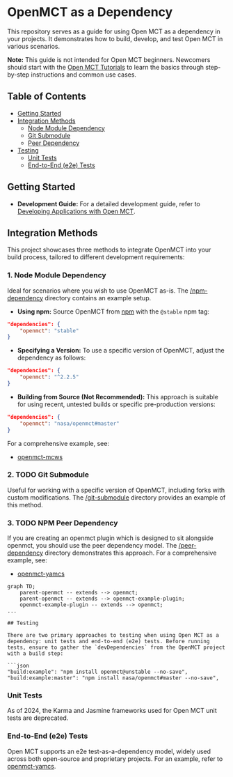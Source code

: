 
# OpenMCT as a Dependency

This repository serves as a guide for using Open MCT as a dependency in your projects. It demonstrates how to build, develop, and test Open MCT in various scenarios.

**Note:** This guide is not intended for Open MCT beginners. Newcomers should start with the [Open MCT Tutorials](https://github.com/nasa/openmct-tutorial) to learn the basics through step-by-step instructions and common use cases.

## Table of Contents

- [Getting Started](#getting-started)
- [Integration Methods](#integration-methods)
  - [Node Module Dependency](#1-node-module-dependency)
  - [Git Submodule](#2-git-submodule)
  - [Peer Dependency](#3-peer-dependency)
- [Testing](#testing)
  - [Unit Tests](#unit-tests)
  - [End-to-End (e2e) Tests](#end-to-end-e2e-tests)


## Getting Started

- **Development Guide:** For a detailed development guide, refer to [Developing Applications with Open MCT](https://github.com/nasa/openmct/blob/master/API.md#developing-applications-with-open-mct).

## Integration Methods

This project showcases three methods to integrate OpenMCT into your build process, tailored to different development requirements:

### 1. Node Module Dependency

Ideal for scenarios where you wish to use OpenMCT as-is. The [/npm-dependency](./npm-dependency) directory contains an example setup.

- **Using npm:** Source OpenMCT from [npm](https://www.npmjs.com/package/openmct) with the `@stable` npm tag:

```json
"dependencies": {
    "openmct": "stable"
}
```

- **Specifying a Version:** To use a specific version of OpenMCT, adjust the dependency as follows:

```json
"dependencies": {
    "openmct": "^2.2.5"
}
```

- **Building from Source (Not Recommended):** This approach is suitable for using recent, untested builds or specific pre-production versions:

```json
"dependencies": {
    "openmct": "nasa/openmct#master"
}
```
For a comprehensive example, see: 
- [openmct-mcws](https://github.com/NASA-AMMOS/openmct-mcws)


### 2. TODO Git Submodule

Useful for working with a specific version of OpenMCT, including forks with custom modifications. The [/git-submodule](./git-submodule) directory provides an example of this method.

### 3. TODO NPM Peer Dependency

If you are creating an openmct plugin which is designed to sit alongside openmct, you should use the peer dependency model. The [/peer-dependency](./peer-dependency) directory demonstrates this approach. For a comprehensive example, see:

- [openmct-yamcs](https://github.com/akhenry/openmct-yamcs)

```mermaid
graph TD;
    parent-openmct -- extends --> openmct;
    parent-openmct -- extends --> openmct-example-plugin;
    openmct-example-plugin -- extends --> openmct;
...

## Testing

There are two primary approaches to testing when using Open MCT as a dependency: unit tests and end-to-end (e2e) tests. Before running tests, ensure to gather the `devDependencies` from the OpenMCT project with a build step:

```json
"build:example": "npm install openmct@unstable --no-save",
"build:example:master": "npm install nasa/openmct#master --no-save",
```

### Unit Tests

As of 2024, the Karma and Jasmine frameworks used for Open MCT unit tests are deprecated. 

### End-to-End (e2e) Tests

Open MCT supports an e2e test-as-a-dependency model, widely used across both open-source and proprietary projects. For an example, refer to [openmct-yamcs](https://github.com/akhenry/openmct-yamcs/blob/master/tests/README.md).
